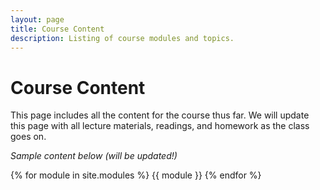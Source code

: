 ```yaml
---
layout: page
title: Course Content
description: Listing of course modules and topics.
---
```


# Course Content
This page includes all the content for the course thus far. We will update this page with all lecture materials, readings, and homework
as the class goes on.

*Sample content below (will be updated!)*

{% for module in site.modules %}
{{ module }}
{% endfor %}